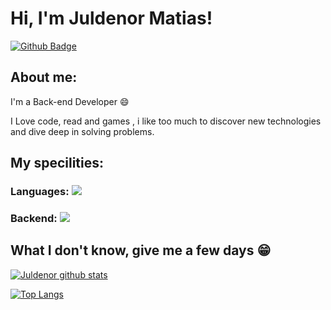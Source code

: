 
# Hi, I'm Juldenor Matias!

[![Github Badge](https://img.shields.io/badge/-Github-000?style=flat-square&logo=Github&logoColor=white&link=https://github.com/peguimasid)](https://github.com/Juldenor)

## About me:

I'm a Back-end Developer :smile:

I Love code, read and games , i like too much to discover new technologies and dive deep in solving problems.

## My specilities:

### Languages: <img src="https://img.shields.io/badge/java-%23ED8B00.svg?style=for-the-badge&logo=java&logoColor=white"/> 

### Backend: <img src="https://img.shields.io/badge/java-%23ED8B00.svg?style=for-the-badge&logo=java&logoColor=white"/> 

## What I don't know, give me a few days 😁

[![Juldenor github stats](https://github-readme-stats.vercel.app/api?username=Juldenor&show_icons=true&title_color=fff&icon_color=37aaff&text_color=f8f8f2&bg_color=171c24&count_private=true)](https://github.com/peguimasid)

[![Top Langs](https://github-readme-stats.vercel.app/api/top-langs/?username=Juldenor)](https://github.com/Juldenor)

